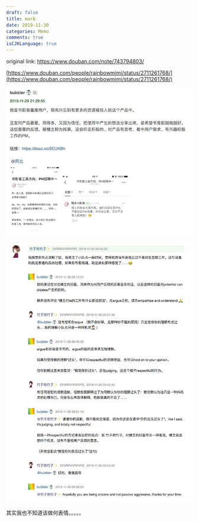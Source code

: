 ```yaml
---
draft: false
title: mark
date: 2019-11-30
categories: Memo
comments: true
isCJKLanguage: true
---
```


original link: https://www.douban.com/note/743794803/

[https://www.douban.com/people/rainbowmimi/status/2711261768/](https://www.douban.com/people/rainbowmimi/status/2711261768/)

![](../../assets/images/x67885269.jpg)

![](../../assets/images/x67885270.jpg)

其实我也不知道该做何表情。。。。。
